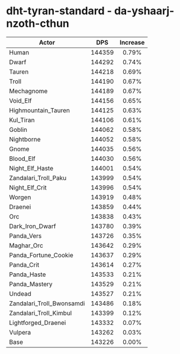# dht-tyran-standard - da-yshaarj-nzoth-cthun
| Actor | DPS | Increase |
|---|:---:|:---:|
|Human|144359|0.79%|
|Dwarf|144292|0.74%|
|Tauren|144218|0.69%|
|Troll|144190|0.67%|
|Mechagnome|144189|0.67%|
|Void_Elf|144156|0.65%|
|Highmountain_Tauren|144125|0.63%|
|Kul_Tiran|144106|0.61%|
|Goblin|144062|0.58%|
|Nightborne|144052|0.58%|
|Gnome|144035|0.56%|
|Blood_Elf|144030|0.56%|
|Night_Elf_Haste|144001|0.54%|
|Zandalari_Troll_Paku|143999|0.54%|
|Night_Elf_Crit|143996|0.54%|
|Worgen|143919|0.48%|
|Draenei|143859|0.44%|
|Orc|143838|0.43%|
|Dark_Iron_Dwarf|143780|0.39%|
|Panda_Vers|143726|0.35%|
|Maghar_Orc|143642|0.29%|
|Panda_Fortune_Cookie|143637|0.29%|
|Panda_Crit|143614|0.27%|
|Panda_Haste|143533|0.21%|
|Panda_Mastery|143529|0.21%|
|Undead|143527|0.21%|
|Zandalari_Troll_Bwonsamdi|143486|0.18%|
|Zandalari_Troll_Kimbul|143399|0.12%|
|Lightforged_Draenei|143332|0.07%|
|Vulpera|143262|0.03%|
|Base|143226|0.00%|
